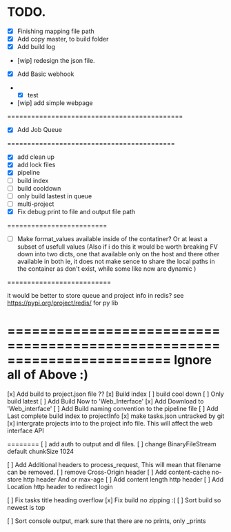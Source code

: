 # TODO.

- [x] Finishing mapping file path
- [x] Add copy master, to build folder
- [x] Add build log
- [wip] redesign the json file.

- [x] Add Basic webhook
- - [x] test 
- [wip] add simple webpage

============================================

- [x] Add Job Queue

==========================================
- [x] add clean up
- [x] add lock files
- [x] pipeline
- [ ] build index
- [ ] build cooldown
- [ ] only build lastest in queue
- [ ] multi-project
- [x] Fix debug print to file and output file path 

=========================

- [ ] Make format_values available inside of the contatiner?
      Or at least a subset of usefull values
      (Also if i do this it would be worth breaking FV down into two dicts,
       one that available only on the host and there other available in both
       ie, it does not make sence to share the local paths in the container
       as don't exist, while some like now are dynamic )

==========================

it would be better to store queue and project info in redis?
see https://pypi.org/project/redis/ for py lib

========================================================================
Ignore all of Above :)
========================================================================

[x] Add build to project.json file  ??
[x] Build index
[ ] build cool down
[ ] Only build latest
[ ] Add Build Now to 'Web_Interface'
[x] Add Download to 'Web_interface'
[ ] Add Build naming convention to the pipeline file
[ ] Add Last complete build index to projectInfo 
[x] make tasks.json untracked by git 
[x] intergrate projects into to the project info file.
    This will affect the web interface API  
    
========
[ ] add auth to output and dl files.
[ ] change BinaryFileStream default chunkSize 1024

[ ] Add Additional headers to process_request,
    This will mean that filename can be removed.
[ ] remove Cross-Origin header
[ ] Add content-cache no-store http header 
    And or max-age
[ ] Add content length http header
[ ] Add Location http header to redirect login


[ ] Fix tasks title heading overflow
[x] Fix build no zipping :(
[ ] Sort build so newest is top

[ ] Sort console output, mark sure that there are no prints, only _prints